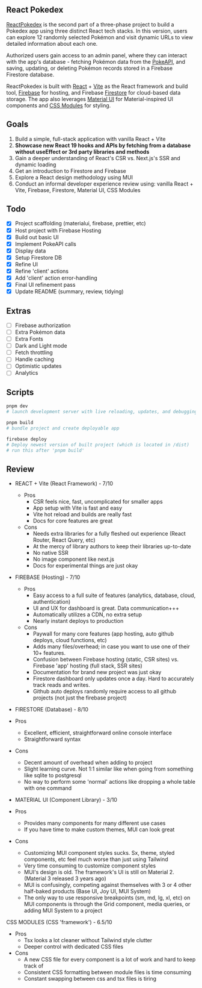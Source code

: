 ## React Pokedex

[ReactPokedex](https://reactpokedex-3f2b4.web.app/) is the second part of a three-phase project to build a Pokedex app using three distinct React tech stacks. In this version, users can explore 12 randomly selected Pokémon and visit dynamic URLs to view detailed information about each one.

Authorized users gain access to an admin panel, where they can interact with the app's database - fetching Pokémon data from the [PokeAPI](https://pokeapi.co/), and saving, updating, or deleting Pokémon records stored in a Firebase Firestore database.

ReactPokedex is built with [React](https://react.dev/) + [Vite](https://vite.dev/) as the React framework and build tool, [Firebase](https://firebase.google.com/) for hosting, and Firebase [Firestore](https://firebase.google.com/docs/firestore) for cloud-based data storage. The app also leverages [Material UI](https://mui.com/) for Material-inspired UI components and [CSS Modules](https://github.com/css-modules/css-modules) for styling.

## Goals

1. Build a simple, full-stack application with vanilla React + Vite
2. **Showcase new React 19 hooks and APIs by fetching from a database without useEffect or 3rd party libraries and methods**
3. Gain a deeper understanding of React's CSR vs. Next.js's SSR and dynamic loading
4. Get an introduction to Firestore and Firebase
5. Explore a React design methodology using MUI
6. Conduct an informal developer experience review using: vanilla React + Vite, Firebase, Firestore, Material UI, CSS Modules

## Todo

- [x] Project scaffolding (materialui, firebase, prettier, etc)
- [x] Host project with Firebase Hosting
- [x] Build out basic UI
- [x] Implement PokeAPI calls
- [x] Display data
- [x] Setup Firestore DB
- [x] Refine UI
- [x] Refine 'client' actions
- [x] Add 'client' action error-handling
- [x] Final UI refinement pass
- [x] Update README (summary, review, tidying)

## Extras

- [ ] Firebase authorization
- [ ] Extra Pokémon data
- [ ] Extra Fonts
- [ ] Dark and Light mode
- [ ] Fetch throttling
- [ ] Handle caching
- [ ] Optimistic updates
- [ ] Analytics

## Scripts

```bash
pnpm dev
# launch development server with live reloading, updates, and debugging.

pnpm build
# bundle project and create deployable app

firebase deploy
# Deploy newest version of built project (which is located in /dist)
# run this after 'pnpm build'
```

## Review

- REACT + Vite (React Framework) - 7/10

  - Pros
    - CSR feels nice, fast, uncomplicated for smaller apps
    - App setup with Vite is fast and easy
    - Vite hot reload and builds are really fast
    - Docs for core features are great
  - Cons
    - Needs extra libraries for a fully fleshed out experience (React Router, React Query, etc)
    - At the mercy of library authors to keep their libraries up-to-date
    - No native SSR
    - No image component like next.js
    - Docs for experimental things are just okay

- FIREBASE (Hosting) - 7/10

  - Pros
    - Easy access to a full suite of features (analytics, database, cloud, authentication)
    - UI and UX for dashboard is great. Data communication+++
    - Automatically utilizes a CDN, no extra setup
    - Nearly instant deploys to production
  - Cons
    - Paywall for many core features (app hosting, auto github deploys, cloud functions, etc)
    - Adds many files/overhead; in case you want to use one of their 10+ features.
    - Confusion between Firebase hosting (static, CSR sites) vs. Firebase 'app' hosting (full stack, SSR sites)
    - Documentation for brand new project was just okay
    - Firestore dashboard only updates once a day. Hard to accurately track reads and writes.
    - Github auto deploys randomly require access to all github projects (not just the firebase project)

- FIRESTORE (Database) - 8/10
- Pros

  - Excellent, efficient, straightforward online console interface
  - Straightforward syntax

- Cons

  - Decent amount of overhead when adding to project
  - Slight learning curve. Not 1:1 similar like when going from something like sqlite to postgresql
  - No way to perform some 'normal' actions like dropping a whole table with one command

- MATERIAL UI (Component Library) - 3/10
- Pros
  - Provides many components for many different use cases
  - If you have time to make custom themes, MUI can look great
- Cons
  - Customizing MUI component styles sucks. Sx, theme, styled components, etc feel much worse than just using Tailwind
  - Very time consuming to customize component styles
  - MUI's design is old. The framework's UI is still on Material 2. (Material 3 released 3 years ago)
  - MUI is confusingly, competing against themselves with 3 or 4 other half-baked products (Base UI, Joy UI, MUI System)
  - The only way to use responsive breakpoints (sm, md, lg, xl, etc) on MUI components is through the Grid component, media queries, or adding MUI System to a project

CSS MODULES (CSS 'framework') - 6.5/10

- Pros
  - Tsx looks a lot cleaner without Tailwind style clutter
  - Deeper control with dedicated CSS files
- Cons
  - A new CSS file for every component is a lot of work and hard to keep track of
  - Consistent CSS formatting between module files is time consuming
  - Constant swapping between css and tsx files is tiring
